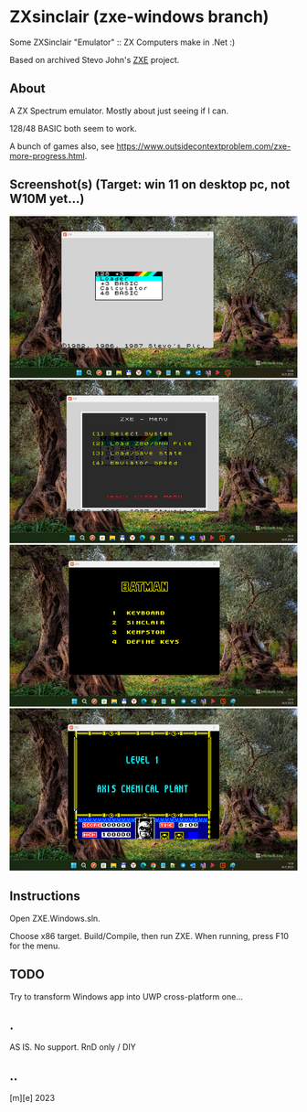 # ZXsinclair (zxe-windows branch)
Some ZXSinclair "Emulator" :: ZX Computers make in .Net :)

Based on archived Stevo John's [ZXE](https://github.com/stevehjohn/ZXE) project.

## About 

A ZX Spectrum emulator. Mostly about just seeing if I can.

128/48 BASIC both seem to work.

A bunch of games also, see https://www.outsidecontextproblem.com/zxe-more-progress.html.

## Screenshot(s) (Target: win 11 on desktop pc, not W10M yet...)
![Button](Images/shot1.png)
![Button](Images/shot2.png)
![Button](Images/shot3.png)
![Button](Images/shot4.png)

## Instructions

Open ZXE.Windows.sln.

Choose x86 target. Build/Compile, then run ZXE. When running, press F10 for the menu.

## TODO
Try to transform Windows app into UWP cross-platform one...

## .
AS IS. No support. RnD only / DIY

## ..

[m][e] 2023